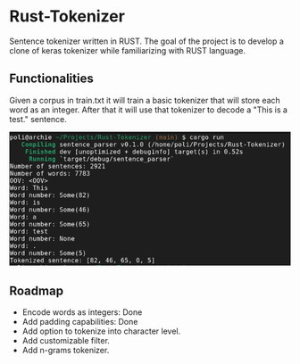 # Rust-Tokenizer

Sentence tokenizer written in RUST. The goal of the project is to develop a clone of keras tokenizer while familiarizing with RUST language.

## Functionalities
Given a corpus in train.txt it will train a basic tokenizer that will store each word as an integer. After that it will use that tokenizer to decode a "This is a test." sentence.

![demo](https://raw.githubusercontent.com/Polifack/Rust-Tokenizer/main/pics/demo.png)

## Roadmap
- Encode words as integers: Done
- Add padding capabilities: Done
- Add option to tokenize into character level. 
- Add customizable filter.
- Add n-grams tokenizer.
